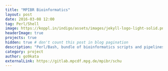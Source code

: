 ```yaml
---
title: "MPIBR Bioinformatics"
layout: post
date: 2016-03-08 12:00
tag: Perl/Shell
image: https://koppl.in/indigo/assets/images/jekyll-logo-light-solid.png
headerImage: true
projects: true
hidden: true # don't count this post in blog pagination
description: "Perl/Bash, bundle of bioinformatics scripts and pipelines used in MPIBR"
category: project
author: go9kata
externalLink: https://gitlab.mpcdf.mpg.de/mpibr/schu
---
```

